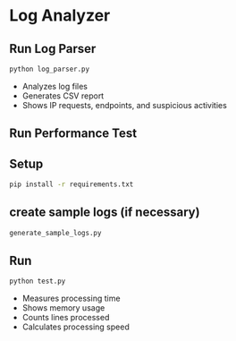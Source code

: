 # Log Analyzer

## Run Log Parser
```bash
python log_parser.py
```
- Analyzes log files
- Generates CSV report
- Shows IP requests, endpoints, and suspicious activities

## Run Performance Test


## Setup
```bash
pip install -r requirements.txt
```
## create sample logs (if necessary)
```bash
generate_sample_logs.py
```

## Run
```bash
python test.py
```
- Measures processing time
- Shows memory usage
- Counts lines processed
- Calculates processing speed
